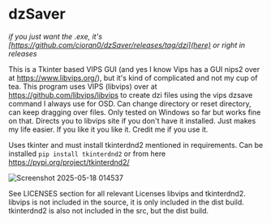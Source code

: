 # dzSaver

*if you just want the .exe, it's [https://github.com/cioran0/dzSaver/releases/tag/dzi](here) or right in releases*

This is a Tkinter based VIPS GUI (and yes I know Vips has a GUI nips2 over at https://www.libvips.org/), but it's kind of complicated and not my cup of tea. This program uses VIPS (libvips) over at https://github.com/libvips/libvips to create dzi files using the vips dzsave command I always use for OSD. Can change directory or reset directory, can keep dragging over files. Only tested on Windows so far but works fine on that. Directs you to libvips site if you don't have it installed. Just makes my life easier. If you like it you like it. Credit me if you use it.

Uses tkinter and must install tkinterdnd2 mentioned in requirements. Can be installed ```pip install tkinterdnd2``` or from here https://pypi.org/project/tkinterdnd2/

![Screenshot 2025-05-18 014537](https://github.com/user-attachments/assets/a15269c2-ff1e-4740-8130-3c8950ce27b3)

See LICENSES section for all relevant Licenses libvips and tkinterdnd2. libvips is not included in the source, it is only included in the dist build. tkinterdnd2 is also not included in the src, but the dist build.
